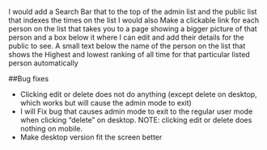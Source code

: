 I would add a Search Bar that to the top of the admin list and the public list that indexes the times on the list
I would also Make a clickable link for each person on the list that takes you to a page showing a bigger picture of that person and a box below it where I can edit and add their details for the public to see.
A small text below the name of the person on the list that shows the Highest and lowest ranking of all time for that particular listed person automatically

##Bug fixes 
* Clicking edit or delete does not do anything (except delete on desktop, which works but will cause the admin mode to exit) 
* I will Fix bug that causes admin mode to exit to the regular user mode when clicking “delete” on desktop. NOTE: clicking edit or delete does nothing on mobile.
* Make desktop version fit the screen better